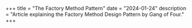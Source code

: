+++
title = "The Factory Method Pattern"
date = "2024-01-24"
description = "Article explaining the Factory Method Design Pattern by Gang of Four."
+++


